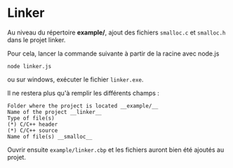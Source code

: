 # Linker

Au niveau du répertoire __example/__, ajout des fichiers `smalloc.c` et `smalloc.h` dans le projet linker.

Pour cela, lancer la commande suivante à partir de la racine avec node.js

``` shell
node linker.js
```

ou sur windows, exécuter le fichier `linker.exe`.

Il ne restera plus qu'à remplir les différents champs :  

```
Folder where the project is located __example/__
Name of the project __linker__
Type of file(s)
(*) C/C++ header
(*) C/C++ source
Name of file(s) __smalloc__
```

Ouvrir ensuite `example/linker.cbp` et les fichiers auront bien été ajoutés au projet.